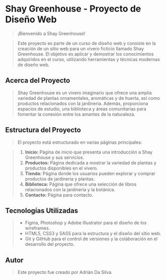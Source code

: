 # Shay Greenhouse - Proyecto de Diseño Web

>¡Bienvenido a Shay Greenhouse!

>Este proyecto es parte de un curso de diseño web y consiste en la creación de un sitio web para un vivero ficticio llamado Shay Greenhouse. El objetivo es aplicar y demostrar los conocimientos adquiridos en el curso, utilizando herramientas y técnicas modernas de diseño web.

## Acerca del Proyecto

>Shay Greenhouse es un vivero imaginario que ofrece una amplia variedad de plantas ornamentales, aromáticas y de huerta, así como productos relacionados con la jardinería. Además, proporciona espacios de estudio, una biblioteca y áreas comunitarias para fomentar la conexión entre los amantes de la naturaleza.

## Estructura del Proyecto

>El proyecto está estructurado en varias páginas principales:

>1. **Inicio:** Página de inicio que presenta una introducción a Shay Greenhouse y sus servicios.
>2. **Productos:** Página dedicada a mostrar la variedad de plantas y productos disponibles en el vivero.
>3. **Tienda:** Página donde los usuarios pueden explorar y comprar productos de jardinería y plantas.
>4. **Biblioteca:** Página que ofrece una selección de libros relacionados con la jardinería y la botánica.
>5. **Contacto:** Página para contacto.

## Tecnologías Utilizadas

>- Figma, Photoshop y Adobe Illustrator para el diseño de los wireframes.
>- HTML5, CSS3 y SASS para la estructura y el diseño del sitio web.
>- Git y GitHub para el control de versiones y la colaboración en el desarrollo del proyecto.

## Autor

>Este proyecto fue creado por Adrián Da Silva.
